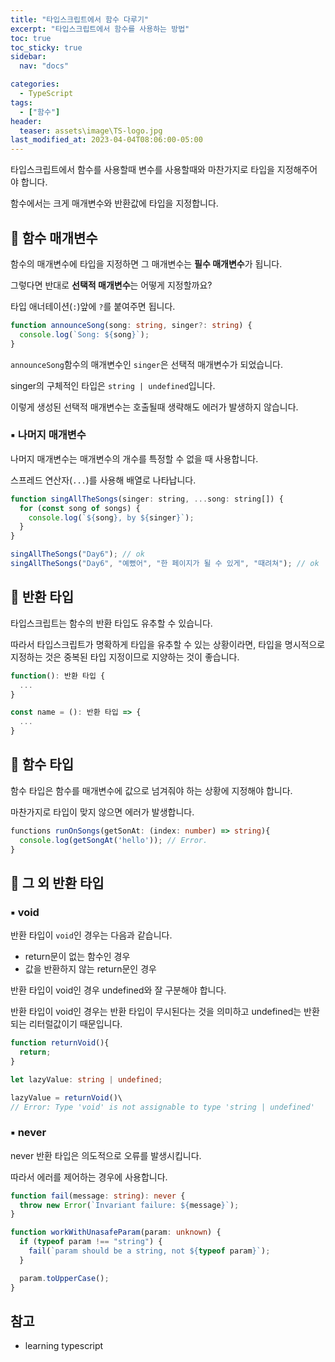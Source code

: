 ```yaml
---
title: "타입스크립트에서 함수 다루기"
excerpt: "타입스크립트에서 함수를 사용하는 방법"
toc: true
toc_sticky: true
sidebar:
  nav: "docs"

categories:
  - TypeScript
tags:
  - ["함수"]
header:
  teaser: assets\image\TS-logo.jpg
last_modified_at: 2023-04-04T08:06:00-05:00
---
```


타입스크립트에서 함수를 사용할때 변수를 사용할때와 마찬가지로 타입을 지정해주어야 합니다.

함수에서는 크게 매개변수와 반환값에 타입을 지정합니다.

## 📄 함수 매개변수

함수의 매개변수에 타입을 지정하면 그 매개변수는 **필수 매개변수**가 됩니다.

그렇다면 반대로 **선택적 매개변수**는 어떻게 지정할까요?

타입 애너테이션(`:`)앞에 `?`를 붙여주면 됩니다.

```ts
function announceSong(song: string, singer?: string) {
  console.log(`Song: ${song}`);
}
```

`announceSong`함수의 매개변수인 `singer`은 선택적 매개변수가 되었습니다.

singer의 구체적인 타입은 `string | undefined`입니다.

이렇게 생성된 선택적 매개변수는 호출될때 생략해도 에러가 발생하지 않습니다.

### ▪ 나머지 매개변수

나머지 매개변수는 매개변수의 개수를 특정할 수 없을 때 사용합니다.

스프레드 연산자(`...`)를 사용해 배열로 나타납니다.

```js
function singAllTheSongs(singer: string, ...song: string[]) {
  for (const song of songs) {
    console.log(`${song}, by ${singer}`);
  }
}

singAllTheSongs("Day6"); // ok
singAllTheSongs("Day6", "예뻤어", "한 페이지가 될 수 있게", "때려쳐"); // ok
```

## 📄 반환 타입

타입스크립트는 함수의 반환 타입도 유추할 수 있습니다.

따라서 타입스크립트가 명확하게 타입을 유추할 수 있는 상황이라면, 타입을 명시적으로 지정하는 것은 중복된 타입 지정이므로 지양하는 것이 좋습니다.

```ts
function(): 반환 타입 {
  ...
}

const name = (): 반환 타입 => {
  ...
}
```

## 📄 함수 타입

함수 타입은 함수를 매개변수에 값으로 넘겨줘야 하는 상황에 지정해야 합니다.

마찬가지로 타입이 맞지 않으면 에러가 발생합니다.

```ts
functions runOnSongs(getSonAt: (index: number) => string){
  console.log(getSongAt('hello')); // Error.
}
```

## 📄 그 외 반환 타입

### ▪ void

반환 타입이 `void`인 경우는 다음과 같습니다.

- return문이 없는 함수인 경우
- 값을 반환하지 않는 return문인 경우

반환 타입이 void인 경우 undefined와 잘 구분해야 합니다.

반환 타입이 void인 경우는 반환 타입이 무시된다는 것을 의미하고 undefined는 반환되는 리터럴값이기 때문입니다.

```ts
function returnVoid(){
  return;
}

let lazyValue: string | undefined;

lazyValue = returnVoid()\
// Error: Type 'void' is not assignable to type 'string | undefined'
```

### ▪ never

never 반환 타입은 의도적으로 오류를 발생시킵니다.

따라서 에러를 제어하는 경우에 사용합니다.

```ts
function fail(message: string): never {
  throw new Error(`Invariant failure: ${message}`);
}

function workWithUnasafeParam(param: unknown) {
  if (typeof param !== "string") {
    fail(`param should be a string, not ${typeof param}`);
  }

  param.toUpperCase();
}
```

## 참고

- learning typescript
